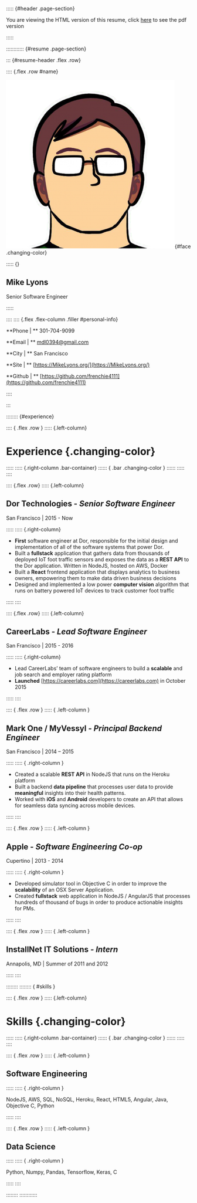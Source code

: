 ::::: {#header .page-section}

You are viewing the HTML version of this resume, click [here](Resume.pdf) to see the pdf version

:::::

:::::::::::: {#resume .page-section}

::: {#resume-header .flex .row}

:::: {.flex .row #name}

![Face](src/face-transparent.png){#face .changing-color}

::::: {}

## Mike Lyons

Senior Software Engineer

:::::

::::
:::: {.flex .flex-column .filler #personal-info}

**Phone | ** 301-704-9099

**Email | ** mdl0394@gmail.com

**City | ** San Francisco

**Site | ** [https://MikeLyons.org/](https://MikeLyons.org/)

**Github | ** [https://github.com/frenchie4111](https://github.com/frenchie4111)


::::


:::

:::::::: {#experience}

:::: { .flex .row }
::::: {.left-column}
# Experience {.changing-color}
:::::
::::: {.right-column .bar-container}
:::::: { .bar .changing-color }
::::::
:::::
::::

:::: {.flex .row}
::::: {.left-column}

## Dor Technologies - *Senior Software Engineer*

San Francisco | 2015 - Now

:::::
::::: {.right-column}

 - **First** software engineer at Dor, responsible for the initial design and implementation
of all of the software systems that power Dor.
 - Built a **fullstack** application that gathers data from thousands of deployed
IoT foot traffic sensors and exposes the data as a **REST API** to the Dor application.
Written in NodeJS, hosted on AWS, Docker
 - Built a **React** frontend application that displays analytics to business owners,
empowering them to make data driven business decisions
 - Designed and implemented a low power **computer vision** algorithm that runs
on battery powered IoT devices to track customer foot traffic

:::::
::::

:::: {.flex .row}
::::: {.left-column}

## CareerLabs - *Lead Software Engineer* 

San Francisco | 2015 - 2016

:::::
::::: {.right-column}

 - Lead CareerLabs’ team of software engineers to build a **scalable** and job search
and employer rating platform
 - **Launched** [https://careerlabs.com](https://careerlabs.com) in October 2015

:::::
::::

:::: { .flex .row }
::::: { .left-column }

## Mark One / MyVessyl *- Principal Backend Engineer*

San Francisco | 2014 – 2015

:::::
::::: { .right-column }

 - Created a scalable **REST API** in NodeJS that runs on the Heroku platform
 - Built a backend **data pipeline** that processes user data to provide **meaningful**
 insights into their health patterns.
 - Worked with **iOS** and **Android** developers to create an API that allows for seamless
 data syncing across mobile devices.

:::::
::::

:::: { .flex .row }
::::: { .left-column }

## Apple - *Software Engineering Co-op*

Cupertino | 2013 - 2014

:::::
::::: { .right-column }

 - Developed simulator tool in Objective C in order to improve the **scalability** of an 
 OSX Server Application.
 - Created **fullstack** web application in NodeJS / AngularJS that processes hundreds 
 of thousand of bugs in order to produce actionable insights for PMs.

:::::
::::

:::: { .flex .row }
::::: { .left-column }

## InstallNet IT Solutions *- Intern*

Annapolis, MD | Summer of 2011 and 2012

:::::
::::


::::::::
:::::::: { #skills }

:::: { .flex .row }
::::: {.left-column}
# Skills {.changing-color}
:::::
::::: {.right-column .bar-container}
:::::: { .bar .changing-color }
::::::
:::::
::::

:::: { .flex .row }
::::: { .left-column }

## Software Engineering

:::::
::::: { .right-column }

NodeJS, AWS, SQL, NoSQL, Heroku, React, HTML5, Angular, Java, Objective C, Python

:::::
::::

:::: { .flex .row }
::::: { .left-column }

## Data Science

:::::
::::: { .right-column }

Python, Numpy, Pandas, Tensorflow, Keras, C

:::::
::::

::::::::
::::::::::::